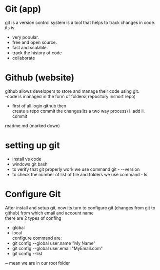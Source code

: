 # Git (app)
git is a version control system is a tool that helps to track changes in code.  
its is:  
- very popular.  
- free and open source.    
- fast and scalable.  
- track the history of code
- collaborate
# Github (website)
github allows developers to store and manage their code using git.  
-code is managed in the form of folders( repository inshort repo)  
- first of all login github then  
create a repo
commit the changes(its a two way process) 
i. add
ii. commit

readme.md (marked down) 

# setting up git
- install vs code
- windows git bash
- to verify that git properly work we use command git - --version
- to check the number of list of file and folders we use command - ls
# Configure Git     
  After install and setup git, now its turn to configure git (changes from git to github) from which email and account name  
  there are 2 types of confihg
  - global  
  - local    
    configure command are:  
  - git config --global user.name "My Name"      
  - git config --global user.email "MyEmail.com"    
  - git config --list    

~ mean we are in our root folder  
